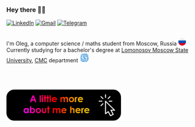<h3>Hey there 👋🏻</h3>

<a href="https://www.linkedin.com/in/oleg-fostenko/"><img src="https://img.shields.io/badge/-LinkedIn-white?style=for-the-badge&logo=linkedin&logoColor=white&labelColor=%230077B5&color=black" alt="LinkedIn"></a>
<a href="https://mail.google.com/mail/u/0/?fs=1&to=oleg.fostenko.03@gmail.com&su=&body=&bcc=&tf=cm"><img src="https://img.shields.io/badge/-gmail-white?style=for-the-badge&logo=gmail&logoColor=white&labelColor=%23EA4335&color=black" alt="Gmail"></a>
<a href="https://www.linkedin.com/in/oleg-fostenko/"><img src="https://img.shields.io/badge/-telegram-white?style=for-the-badge&logo=telegram&logoColor=white&labelColor=%2326A5E4&color=black&link=https%3A%2F%2Ft.me%2Foscar_foxtrot" alt="Telegram"></a>
<br><br>


I'm Oleg, a computer science / maths student from Moscow, Russia [<img src="https://github.com/oscar-foxtrot/oscar-foxtrot/blob/main/icons/ru_flag.svg" width="20"/>]()
<br>
Currently studying for a bachelor's degree at [Lomonosov Moscow State University](https://www.msu.ru/en/), [CMC](https://cs.msu.ru/en) department [<img src="https://github.com/oscar-foxtrot/oscar-foxtrot/blob/main/icons/cmc_msu.png" width="25"/>]()
<br><br><br>

 <a href="https://oscar-foxtrot.github.io/">
  <img src="https://github.com/oscar-foxtrot/oscar-foxtrot/blob/main/icons/click_here.png" alt="Click Me!" style="margin-top: 20px;" width="300">
 </a>

